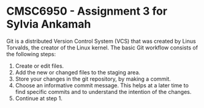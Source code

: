 # CMSC6950 - Assignment 3 for Sylvia Ankamah

Git is a distributed Version Control System (VCS) that was created by
Linus Torvalds, the creator of the Linux kernel.
The basic Git workflow consists of the following steps: 

1. Create or edit files.
2. Add the new or changed files to the staging area.
3. Store your changes in the git repository, by making a commit.
4. Choose an informative commit message. This helps at a later time to find
   specific commits and to understand the intention of the changes.
5. Continue at step 1. 
